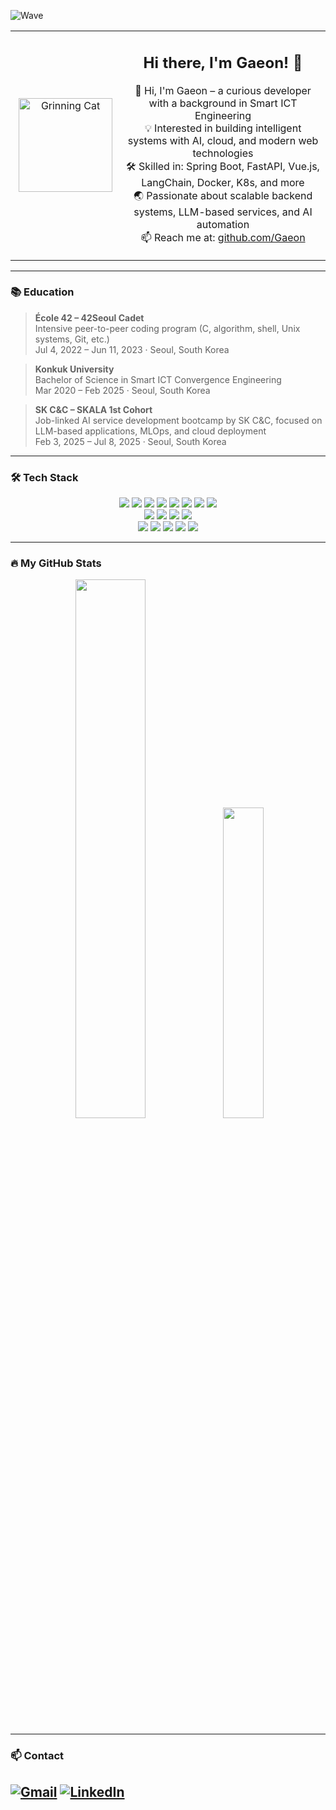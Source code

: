 ![Wave](https://capsule-render.vercel.app/api?type=waving&height=200&text=Welcome!&fontAlign=80&fontAlignY=40&color=gradient)

<table border="0">
  <tr>
    <td align="center" width="160">
      <img src="https://raw.githubusercontent.com/Tarikul-Islam-Anik/Animated-Fluent-Emojis/master/Emojis/Smilies/Grinning%20Cat.png" width="150" height="150" alt="Grinning Cat" />
    </td>
    <td align="center">
      <h2>Hi there, I'm Gaeon! 👋</h2>
      <p>
        👋 Hi, I'm Gaeon – a curious developer with a background in Smart ICT Engineering<br>
        💡 Interested in building intelligent systems with AI, cloud, and modern web technologies<br>
        🛠️ Skilled in: Spring Boot, FastAPI, Vue.js, LangChain, Docker, K8s, and more<br>
        🌏 Passionate about scalable backend systems, LLM-based services, and AI automation<br>
        📫 Reach me at: <a href="https://github.com/Gaeon">github.com/Gaeon</a>
      </p>
    </td>
  </tr>
</table>

---

### 📚 Education

> **École 42 – 42Seoul Cadet**<br>
> Intensive peer-to-peer coding program (C, algorithm, shell, Unix systems, Git, etc.) <br>
> Jul 4, 2022 – Jun 11, 2023 · Seoul, South Korea

> **Konkuk University**<br>
> Bachelor of Science in Smart ICT Convergence Engineering<br>
> Mar 2020 – Feb 2025 · Seoul, South Korea

> **SK C&C – SKALA 1st Cohort**<br>
> Job-linked AI service development bootcamp by SK C&C, focused on LLM-based applications, MLOps, and cloud deployment<br>
> Feb 3, 2025 – Jul 8, 2025 · Seoul, South Korea

---

### 🛠 Tech Stack

<div align="center">
  <!-- Language & Framework -->
  <img src="https://img.shields.io/badge/C-00599C?style=for-the-badge&logo=c&logoColor=white"/>
  <img src="https://img.shields.io/badge/Java-007396?style=for-the-badge&logo=openjdk&logoColor=white"/>
  <img src="https://img.shields.io/badge/Python-3776AB?style=for-the-badge&logo=python&logoColor=white"/>
  <img src="https://img.shields.io/badge/Django-092E20?style=for-the-badge&logo=django&logoColor=white"/>
  <img src="https://img.shields.io/badge/FastAPI-009688?style=for-the-badge&logo=fastapi&logoColor=white"/>
  <img src="https://img.shields.io/badge/LangChain-000000?style=for-the-badge&logo=chainlink&logoColor=white"/>
  <img src="https://img.shields.io/badge/SpringBoot-6DB33F?style=for-the-badge&logo=springboot&logoColor=white"/>
  <img src="https://img.shields.io/badge/Vue.js-4FC08D?style=for-the-badge&logo=vue.js&logoColor=white"/>
  <br>
  <!-- DB -->
  <img src="https://img.shields.io/badge/MariaDB-003545?style=for-the-badge&logo=mariadb&logoColor=white"/>
  <img src="https://img.shields.io/badge/PostgreSQL-4169E1?style=for-the-badge&logo=postgresql&logoColor=white"/>
  <img src="https://img.shields.io/badge/MySQL-4479A1?style=for-the-badge&logo=mysql&logoColor=white"/>
  <img src="https://img.shields.io/badge/Oracle-F80000?style=for-the-badge&logo=oracle&logoColor=white"/>
  <br>
  <!-- DevOps & Container -->
  <img src="https://img.shields.io/badge/Docker-2496ED?style=for-the-badge&logo=docker&logoColor=white"/>
  <img src="https://img.shields.io/badge/Kubernetes-326CE5?style=for-the-badge&logo=kubernetes&logoColor=white"/>
  <img src="https://img.shields.io/badge/Jenkins-D24939?style=for-the-badge&logo=jenkins&logoColor=white"/>
  <img src="https://img.shields.io/badge/Argo-CD-%231978C4?style=for-the-badge&logo=argo&logoColor=white"/>
  <img src="https://img.shields.io/badge/AWS-232F3E?style=for-the-badge&logo=amazonaws&logoColor=white"/>

</div>

---

### 🔥 My GitHub Stats

<p align="center">
  <img src="https://github-readme-stats.vercel.app/api?username=Gaeon&show_icons=true&theme=radical" width="47%" />
  <img src="https://github-readme-stats.vercel.app/api/top-langs/?username=Gaeon&layout=compact&theme=radical" width="35.7%" />
</p>

---

### 📫 Contact

[![Gmail](https://img.shields.io/badge/Gmail-D14836?style=for-the-badge&logo=gmail&logoColor=white)](mailto:gaeon0413@gmail.com)
[![LinkedIn](https://img.shields.io/badge/linkedin-%230077B5.svg?style=for-the-badge&logo=linkedin&logoColor=white)](https://www.linkedin.com/in/gaeon/)
---
